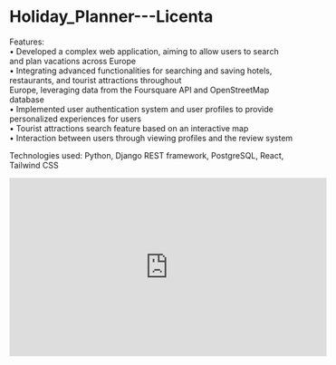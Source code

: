 # Holiday_Planner---Licenta

Features:  
• Developed a complex web application, aiming to allow users to search and plan vacations across Europe  
• Integrating advanced functionalities for searching and saving hotels, restaurants, and tourist attractions throughout  
  Europe, leveraging data from the Foursquare API and OpenStreetMap database  
• Implemented user authentication system and user profiles to provide personalized experiences for users  
• Tourist attractions search feature based on an interactive map  
• Interaction between users through viewing profiles and the review system  
  
Technologies used: Python, Django REST framework, PostgreSQL, React, Tailwind CSS  

<iframe width="560" height="315" src="https://www.youtube.com/embed/hqKZfg75wrA" frameborder="0" allow="accelerometer; autoplay; encrypted-media; gyroscope; picture-in-picture" allowfullscreen></iframe>
